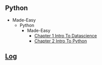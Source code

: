 
## Python
  * Made-Easy
    * Python
      * Made-Easy
        * [Chapter 1 Intro To Datascience](Python/made-easy/Python/made-easy/chapter_1_intro_to_datascience.ipynb)
        * [Chapter 2 Intro To Python](Python/made-easy/Python/made-easy/chapter_2_intro_to_python.ipynb)

## [Log](/log.ipynb)

